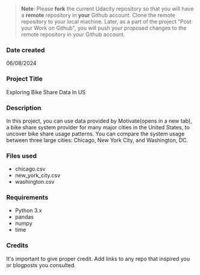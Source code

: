 >**Note**: Please **fork** the current Udacity repository so that you will have a **remote** repository in **your** Github account. Clone the remote repository to your local machine. Later, as a part of the project "Post your Work on Github", you will push your proposed changes to the remote repository in your Github account.

### Date created
06/08/2024

### Project Title
Exploring Bike Share Data In US

### Description
In this project, you can use data provided by Motivate(opens in a new tab), a bike share system provider for many major cities in the United States, to uncover bike share usage patterns. You can compare the system usage between three large cities: Chicago, New York City, and Washington, DC.

### Files used
- chicago.csv
- new_york_city.csv
- washington.csv

### Requirements
- Python 3.x
- pandas
- numpy
- time

### Credits
It's important to give proper credit. Add links to any repo that inspired you or blogposts you consulted.

